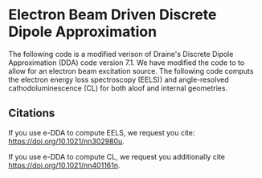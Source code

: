 # Electron Beam Driven Discrete Dipole Approximation

The following code is a modified verison of Draine's Discrete Dipole Approximation (DDA) code version 7.1. We have modified the code to to allow for an electron beam excitation source. The following code computs the electron energy loss spectroscopy (EELS)) and angle-resolved cathodoluminescence (CL) for both aloof and internal geometries. 

## Citations
If you use e-DDA to compute EELS, we request you cite: https://doi.org/10.1021/nn302980u.

If you use e-DDA to compute CL, we request you additionally cite https://doi.org/10.1021/nn401161n.
